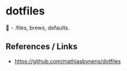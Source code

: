 # dotfiles
:wrench: - .files, brews, defaults.


## References / Links
* https://github.com/mathiasbynens/dotfiles
